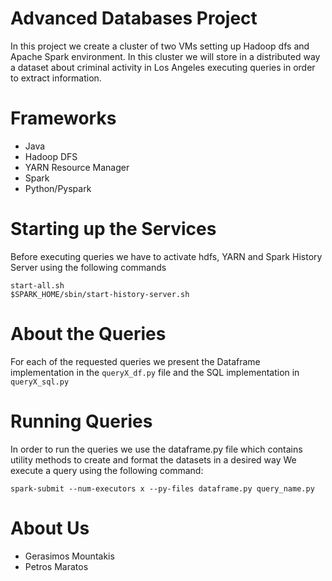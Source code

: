 # Advanced Databases Project

In this project we create a cluster of two VMs setting up Hadoop dfs and Apache Spark environment.
In this cluster we will store in a distributed way a dataset about criminal activity in Los Angeles executing queries in order to extract information.

# Frameworks
* Java
* Hadoop DFS
* YARN Resource Manager
* Spark
* Python/Pyspark

# Starting up the Services
Before executing queries we have to activate hdfs, YARN and Spark History Server using the following commands

  ```
  start-all.sh
  $SPARK_HOME/sbin/start-history-server.sh
```

# About the Queries
For each of the requested queries we present the Dataframe implementation in the `queryX_df.py` file and the SQL implementation in `queryX_sql.py`

# Running Queries
In order to run the queries we use the dataframe.py file which contains utility methods to create and format the datasets in a desired way
We execute a query using the following command:
```
spark-submit --num-executors x --py-files dataframe.py query_name.py
```

# About Us
* Gerasimos Mountakis
* Petros Maratos
